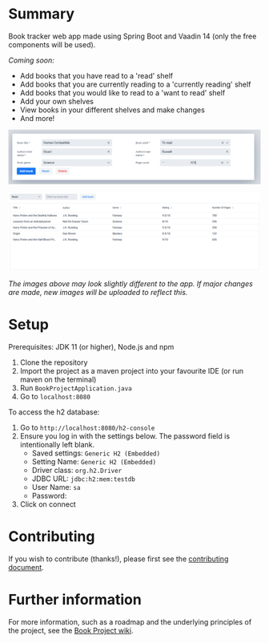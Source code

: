# Summary

Book tracker web app made using Spring Boot and Vaadin 14 (only the free components will be used).

*Coming soon:*
- Add books that you have read to a 'read' shelf
- Add books that you are currently reading to a 'currently reading' shelf
- Add books that you would like to read to a 'want to read' shelf
- Add your own shelves
- View books in your different shelves and make changes
- And more!

<p align="center">
    <img src="/media/book_form.png" alt="New book form"/>
</p>

![Books in shelf](/media/books_in_shelf.png)

*The images above may look slightly different to the app. If major changes are made, new images will be uploaded to 
reflect this.*

# Setup

Prerequisites: JDK 11 (or higher), Node.js and npm

1. Clone the repository
2. Import the project as a maven project into your favourite IDE (or run maven on the terminal)
3. Run `BookProjectApplication.java`
4. Go to `localhost:8080`

To access the h2 database:

1. Go to `http://localhost:8080/h2-console`
2. Ensure you log in with the settings below. The password field is intentionally left blank.
    - Saved settings: `Generic H2 (Embedded)`
    - Setting Name: `Generic H2 (Embedded)`
    - Driver class: `org.h2.Driver`
    - JDBC URL: `jdbc:h2:mem:testdb`
    - User Name: `sa`
    - Password: 
3. Click on connect

# Contributing

If you wish to contribute (thanks!), please first see the [contributing document](https://github.com/knjk04/book-project/blob/master/CONTRIBUTING.md).

# Further information

For more information, such as a roadmap and the underlying principles of the project, see the [Book Project wiki](https://github.com/knjk04/book-project/wiki).

